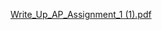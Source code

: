 [Write_Up_AP_Assignment_1 (1).pdf](https://github.com/user-attachments/files/17034241/Write_Up_AP_Assignment_1.1.pdf)
